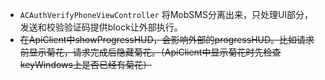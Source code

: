 
+ `ACAuthVerifyPhoneViewController` 将MobSMS分离出来，只处理UI部分，发送和校验验证码提供block让外部执行。
+ ~~在ApiClient中showProgressHUD，会影响外部的progressHUD。比如请求前显示菊花，请求完成后隐藏菊花。（ApiClient中显示菊花时先检查keyWindows上是否已经有菊花）~~